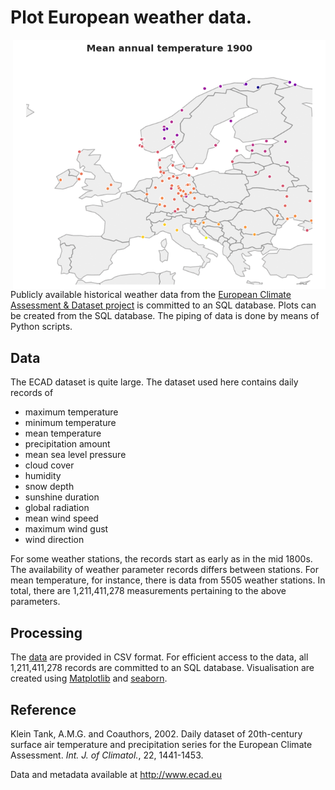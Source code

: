 # Plot European weather data.

<img src="plots/mean_temperature.gif" width=500 align="right" />

Publicly available historical weather data from the [European Climate Assessment & Dataset project](https://www.ecad.eu/) is committed to an SQL database. Plots can be created from the SQL database. The piping of data is done by means of Python scripts.

## Data

The ECAD dataset is quite large. The dataset used here contains daily records of
* maximum temperature
* minimum temperature
* mean temperature
* precipitation amount
* mean sea level pressure
* cloud cover
* humidity
* snow depth
* sunshine duration
* global radiation
* mean wind speed
* maximum wind gust
* wind direction

For some weather stations, the records start as early as in the mid 1800s. The availability of weather parameter records differs between stations. For mean temperature, for instance, there is data from 5505 weather stations. In total, there are 1,211,411,278 measurements pertaining to the above parameters.

## Processing

The [data](https://www.ecad.eu//dailydata/predefinedseries.php) are provided in CSV format. For efficient access to the data, all 1,211,411,278 records are committed to an SQL database. Visualisation are created using [Matplotlib](https://matplotlib.org/) and [seaborn](https://seaborn.pydata.org/).

## Reference

Klein Tank, A.M.G. and Coauthors, 2002. Daily dataset of 20th-century surface air temperature and precipitation series for the European Climate Assessment. *Int. J. of Climatol.*, 22, 1441-1453.

Data and metadata available at http://www.ecad.eu

